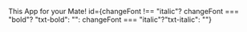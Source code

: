 This App for your Mate!
id={changeFont !== "italic"? changeFont === "bold"? "txt-bold": "": changeFont === "italic"?"txt-italic": ""}